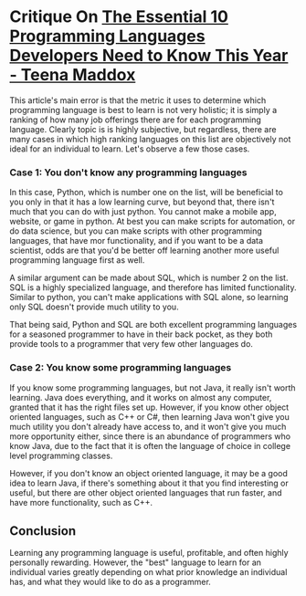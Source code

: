 # Critique On <a href="https://www.techrepublic.com/google-amp/article/the-essential-10-programming-languages-developers-need-to-know-this-year/">The Essential 10 Programming Languages Developers Need to Know This Year - Teena Maddox</a>
  
This article's main error is that the metric it uses to determine which programming language is best to learn is not very holistic; it is simply a ranking of how many job offerings there are for each programming language. Clearly topic is is highly subjective, but regardless, there are many cases in which high ranking languages on this list are objectively not ideal for an individual to learn. Let's observe a few those cases. 

### Case 1: You don't know any programming languages

In this case, Python, which is number one on the list, will be beneficial to you only in that it has a low learning curve, but beyond that, there isn't much that you can do with just python. You cannot make a mobile app, website, or game in python. At best you can make scripts for automation, or do data science, but you can make scripts with other programming languages, that have mor functionality, and if you want to be a data scientist, odds are that you'd be better off learning another more useful programming language first as well.

A similar argument can be made about SQL, which is number 2 on the list. SQL is a highly specialized language, and therefore has limited functionality. Similar to python, you can't make applications with SQL alone, so learning only SQL doesn't provide much utility to you. 

That being said, Python and SQL are both excellent programming languages for a seasoned programmer to have in their back pocket, as they both provide tools to a programmer that very few other languages do. 

### Case 2: You know some programming languages

If you know some programming languages, but not Java, it really isn't worth learning. Java does everything, and it works on almost any computer, granted that it has the right files set up. However, if you know other object oriented languages, such as C++ or C#, then learning Java won't give you much utility you don't already have access to, and it won't give you much more opportunity either, since there is an abundance of programmers who know Java, due to the fact that it is often the language of choice in college level programming classes. 

However, if you don't know an object oriented language, it may be a good idea to learn Java, if there's something about it that you find interesting or useful, but there are other object oriented languages that run faster, and have more functionality, such as C++.

## Conclusion

Learning any programming language is useful, profitable, and often highly personally rewarding. However, the "best" language to learn for an individual varies greatly depending on what prior knowledge an individual has, and what they would like to do as a programmer. 
